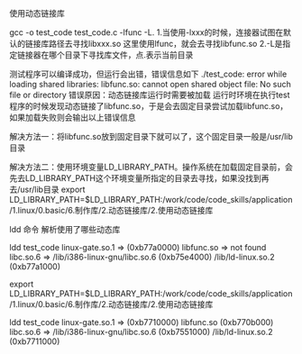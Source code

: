 使用动态链接库

gcc -o test_code test_code.c -lfunc -L.
1.当使用-lxxx的时候，连接器试图在默认的链接库路径去寻找libxxx.so
    这里使用lfunc，就会去寻找libfunc.so
2.-L是指定链接器在哪个目录下寻找库文件，点.表示当前目录

测试程序可以编译成功，但运行会出错，错误信息如下
./test_code: error while loading shared libraries: libfunc.so: cannot open shared object file: No such file or directory
错误原因：动态链接库运行时需要被加载
运行时环境在执行test程序的时候发现动态链接了libfunc.so，于是会去固定目录尝试加载libfunc.so，如果加载失败则会输出以上错误信息

解决方法一：将libfunc.so放到固定目录下就可以了，这个固定目录一般是/usr/lib目录

解决方法二：使用环境变量LD_LIBRARY_PATH。操作系统在加载固定目录前，会先去LD_LIBRARY_PATH这个环境变量所指定的目录去寻找，如果没找到再去/usr/lib目录
    export LD_LIBRARY_PATH=$LD_LIBRARY_PATH:/work/code/code_skills/application/1.linux/0.basic/6.制作库/2.动态链接库/2.使用动态链接库
    
ldd 命令
解析使用了哪些动态库

ldd test_code
        linux-gate.so.1 =>  (0xb77a0000)
        libfunc.so => not found
        libc.so.6 => /lib/i386-linux-gnu/libc.so.6 (0xb75e4000)
        /lib/ld-linux.so.2 (0xb77a1000)
        
export LD_LIBRARY_PATH=$LD_LIBRARY_PATH:/work/code/code_skills/application/1.linux/0.basic/6.制作库/2.动态链接库/2.使用动态链接库
    
ldd test_code
        linux-gate.so.1 =>  (0xb7710000)
        libfunc.so (0xb770b000)
        libc.so.6 => /lib/i386-linux-gnu/libc.so.6 (0xb7551000)
        /lib/ld-linux.so.2 (0xb7711000)